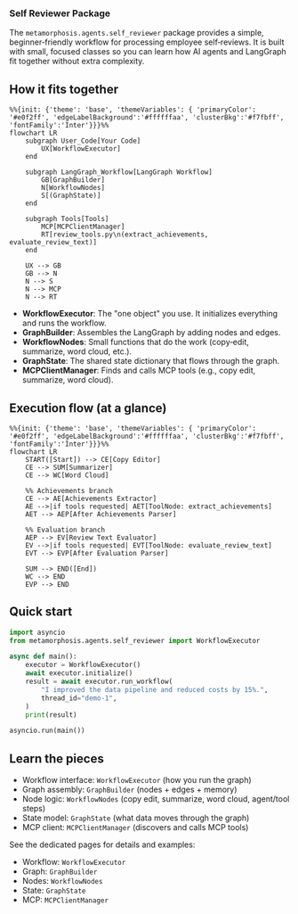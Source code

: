 ### Self Reviewer Package

The `metamorphosis.agents.self_reviewer` package provides a simple, beginner‑friendly workflow for processing employee self‑reviews. It is built with small, focused classes so you can learn how AI agents and LangGraph fit together without extra complexity.

## How it fits together

```mermaid
%%{init: {'theme': 'base', 'themeVariables': { 'primaryColor': '#e0f2ff', 'edgeLabelBackground':'#ffffffaa', 'clusterBkg':'#f7fbff', 'fontFamily':'Inter'}}}%%
flowchart LR
    subgraph User_Code[Your Code]
        UX[WorkflowExecutor]
    end

    subgraph LangGraph_Workflow[LangGraph Workflow]
        GB[GraphBuilder]
        N[WorkflowNodes]
        S[(GraphState)]
    end

    subgraph Tools[Tools]
        MCP[MCPClientManager]
        RT[review_tools.py\n(extract_achievements, evaluate_review_text)]
    end

    UX --> GB
    GB --> N
    N --> S
    N --> MCP
    N --> RT
```

- **WorkflowExecutor**: The "one object" you use. It initializes everything and runs the workflow.
- **GraphBuilder**: Assembles the LangGraph by adding nodes and edges.
- **WorkflowNodes**: Small functions that do the work (copy‑edit, summarize, word cloud, etc.).
- **GraphState**: The shared state dictionary that flows through the graph.
- **MCPClientManager**: Finds and calls MCP tools (e.g., copy edit, summarize, word cloud).

## Execution flow (at a glance)

```mermaid
%%{init: {'theme': 'base', 'themeVariables': { 'primaryColor': '#e0f2ff', 'edgeLabelBackground':'#ffffffaa', 'clusterBkg':'#f7fbff', 'fontFamily':'Inter'}}}%%
flowchart LR
    START([Start]) --> CE[Copy Editor]
    CE --> SUM[Summarizer]
    CE --> WC[Word Cloud]

    %% Achievements branch
    CE --> AE[Achievements Extractor]
    AE -->|if tools requested| AET[ToolNode: extract_achievements]
    AET --> AEP[After Achievements Parser]

    %% Evaluation branch
    AEP --> EV[Review Text Evaluator]
    EV -->|if tools requested| EVT[ToolNode: evaluate_review_text]
    EVT --> EVP[After Evaluation Parser]

    SUM --> END([End])
    WC --> END
    EVP --> END
```

## Quick start

```python
import asyncio
from metamorphosis.agents.self_reviewer import WorkflowExecutor

async def main():
    executor = WorkflowExecutor()
    await executor.initialize()
    result = await executor.run_workflow(
        "I improved the data pipeline and reduced costs by 15%.",
        thread_id="demo-1",
    )
    print(result)

asyncio.run(main())
```

## Learn the pieces

- Workflow interface: `WorkflowExecutor` (how you run the graph)
- Graph assembly: `GraphBuilder` (nodes + edges + memory)
- Node logic: `WorkflowNodes` (copy edit, summarize, word cloud, agent/tool steps)
- State model: `GraphState` (what data moves through the graph)
- MCP client: `MCPClientManager` (discovers and calls MCP tools)

See the dedicated pages for details and examples:

- Workflow: `WorkflowExecutor`
- Graph: `GraphBuilder`
- Nodes: `WorkflowNodes`
- State: `GraphState`
- MCP: `MCPClientManager`



